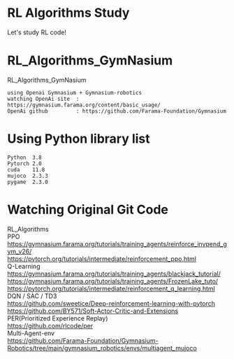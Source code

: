 # RL Algorithms Study
Let's study RL code!

# RL_Algorithms_GymNasium
RL_Algorithms_GymNasium
```
using Openai Gymnasium + Gymnasium-robotics
watching OpenAi site  : https://gymnasium.farama.org/content/basic_usage/
OpenAi github         : https://github.com/Farama-Foundation/Gymnasium
```

# Using Python library list
```
Python  3.8
Pytorch 2.0
cuda    11.8
mujoco  2.3.3
pygame  2.3.0
```

# Watching Original Git Code
RL_Algorithms
<br/> PPO
<br/> https://gymnasium.farama.org/tutorials/training_agents/reinforce_invpend_gym_v26/
<br/> https://pytorch.org/tutorials/intermediate/reinforcement_ppo.html
<br/> Q-Learning
<br/> https://gymnasium.farama.org/tutorials/training_agents/blackjack_tutorial/
<br/> https://gymnasium.farama.org/tutorials/training_agents/FrozenLake_tuto/
<br/> https://pytorch.org/tutorials/intermediate/reinforcement_q_learning.html
<br/> DQN / SAC / TD3
<br/> https://github.com/sweetice/Deep-reinforcement-learning-with-pytorch
<br/> https://github.com/BY571/Soft-Actor-Critic-and-Extensions
<br/> PER(Prioritized Experience Replay)
<br/> https://github.com/rlcode/per
<br/> Multi-Agent-env
<br/> https://github.com/Farama-Foundation/Gymnasium-Robotics/tree/main/gymnasium_robotics/envs/multiagent_mujoco
